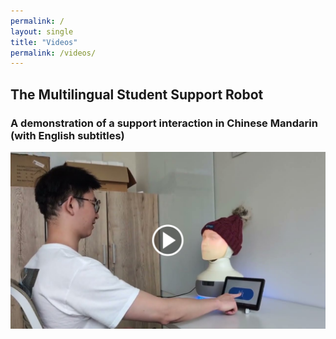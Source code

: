 ```yaml
---
permalink: /
layout: single
title: "Videos"
permalink: /videos/
---
```


## The Multilingual Student Support Robot


### A demonstration of a support interaction in Chinese Mandarin (with English subtitles)


[![The Multilingual Student Support Robot](
../images/furhat_robot.png
)](https://youtu.be/YVviY7dG32o)
